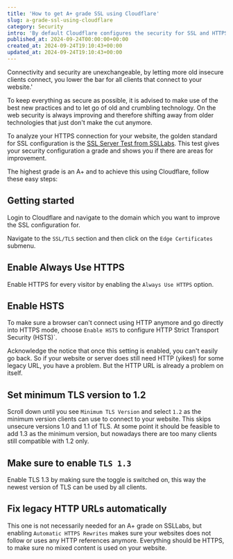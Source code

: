 ```yaml
---
title: 'How to get A+ grade SSL using Cloudflare'
slug: a-grade-ssl-using-cloudflare
category: Security
intro: 'By default Cloudflare configures the security for SSL and HTTPS traffic for maximum connectivity and not for best security. Your using Cloudflare, but you still want to have that A+ grade on SSLLabs.'
published_at: 2024-09-24T00:00:00+00:00
created_at: 2024-09-24T19:10:43+00:00
updated_at: 2024-09-24T19:10:43+00:00
---
```


Connectivity and security are unexchangeable, by letting more old insecure clients connect, you lower the bar for all clients that connect to your website.'

To keep everything as secure as possible, it is advised to make use of the best new practices and to let go of old and crumbling technology. On the web security is always improving and therefore shifting away from older technologies that just don't make the cut anymore.

To analyze your HTTPS connection for your website, the golden standard for SSL configuration is the [SSL Server Test from SSLLabs](https://globalsign.ssllabs.com). This test gives your security configuration a grade and shows you if there are areas for improvement.

The highest grade is an A+ and to achieve this using Cloudflare, follow these easy steps:

## Getting started

Login to Cloudflare and navigate to the domain which you want to improve the SSL configuration for.

Navigate to the `SSL/TLS` section and then click on the `Edge Certificates` submenu.

## Enable Always Use HTTPS

Enable HTTPS for every visitor by enabling the `Always Use HTTPS` option.

## Enable HSTS

To make sure a browser can't connect using HTTP anymore and go directly into HTTPS mode, choose `Enable HSTS` to configure HTTP Strict Transport Security (HSTS)`.

Acknowledge the notice that once this setting is enabled, you can't easily go back. So if your website or server does still need HTTP (yikes!) for some legacy URL, you have a problem. But the HTTP URL is already a problem on itself.

## Set minimum TLS version to 1.2

Scroll down until you see `Minimum TLS Version` and select `1.2` as the minimum version clients can use to connect to your website. This skips unsecure versions 1.0 and 1.1 of TLS. At some point it should be feasible to add 1.3 as the minimum version, but nowadays there are too many clients still compatible with 1.2 only.

## Make sure to enable `TLS 1.3`

Enable TLS 1.3 by making sure the toggle is switched on, this way the newest version of TLS can be used by all clients.

## Fix legacy HTTP URLs automatically

This one is not necessarily needed for an A+ grade on SSLLabs, but enabling `Automatic HTTPS Rewrites` makes sure your websites does not follow or uses any HTTP references anymore. Everything should be HTTPS, to make sure no mixed content is used on your website.